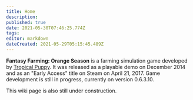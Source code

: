 ```yaml
---
title: Home
description: 
published: true
date: 2021-05-30T07:46:25.774Z
tags: 
editor: markdown
dateCreated: 2021-05-29T05:15:45.489Z
---
```


**Fantasy Farming: Orange Season** is a farming simulation game developed by [Tropical Puppy](https://tropicalpuppy.com). It was released as a playable demo on December 2014 and as an "Early Access" title on Steam on April 21, 2017. Game development is still in progress, currently on version 0.6.3.10.


This wiki page is also still under construction.